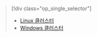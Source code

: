 > [!div class="op_single_selector"]
> * [Linux 클러스터](../articles/hdinsight/hdinsight-hadoop-run-samples-linux.md)
> * [Windows 클러스터](../articles/hdinsight/hdinsight-run-samples.md)
> 
> 

